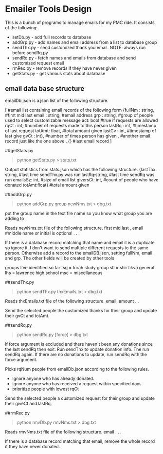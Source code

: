 # Emailer Tools Design

This is a bunch of programs to manage emails for my PMC ride. It consists of the following:

* setDb.py - add full records to database
* addGrp.py - add names and email address from a list to database group
* sendThx.py - send customized thank you email. NOTE: always run before sendRq.py
* sendRq.py - fetch names and emails from database and send customized request email
* rmRec.py - remove records if they have never given
* getStats.py - get various stats about database

## email data base structure
emailDb.json is a json list of the following structure.

[                     #email list containing email records of the following form
  {fullNm : string,   #first mid last
  email : string,     #email address
  grp : string,       #group of people used to select customizable message
  act: bool           #true if requests are allowed
  rqCt : int,         #number of requests made to this person
  lastRq : int,       #timestamp of last request
  totAmt: float,      #total amount given
  lastGv : int,       #timestamp of last give
  gvCt : int},        #number of times person has given
  .                   #another email record just like the one above
  .
  {}                  #last email record
]

##getStats.py

>python getStats.py > stats.txt

Output statistics from stats.json which has the following structure.
{lastThx: string, #last time sendThx.py was run
lastRq:string,    #last time sendRq was run
emailsSz: int,    #size of email list
giversCt: int,    #count of people who have donated
totAmt:float}     #total amount given

##addGrp.py

>python addGrp.py group newNms.txt > dbg.txt

put the group name in the text file name so you know what group you are adding to

Reads newNms.txt file of the following structure.
first mid last , email #middle name or initial is optional
.
.
.

If there is a database record matching that name and email it is a duplicate so ignore it. I don't want to send multiple different requests to the same person. Otherwise add a record to the emailDB.json, setting fullNm, email and grp. The other fields will be created by other tools 

groups I've identified so far 
tsg = torah study group
stl = shir tikva general
lhs = lawrence high school
msc = miscellaneous

##sendThx.py

>python sendThx.py thxEmails.txt > dbg.txt

Reads thxEmails.txt file of the following structure.
email, amount
.
.

Send the selected people the customized thanks for their group and update their gvCt and totAmt.

##sendRq.py

>python sendRq.py  [force] > dbg.txt

if force argument is excluded and there haven't been any donations since the last sendRq then exit. Run sendThx to update donation info. The run sendRq again. If there are no donations to update, run sendRq with the force argument.

Picks rqNum people from emailDb.json according to the following rules.
* Ignore anyone who has already donated.
* Ignore anyone who has received a request within specified days
* prioritize people with lowest rqCt

Send the selected people a customized request for their group and update their giveCt and lastRq.

##rmRec.py

>python rmvDb.py rmvNms.txt > dbg.txt

Reads rmvNms.txt file of the following structure.
email
.
.
.

If there is a database record matching that email, remove the whole record if they have never donated.

